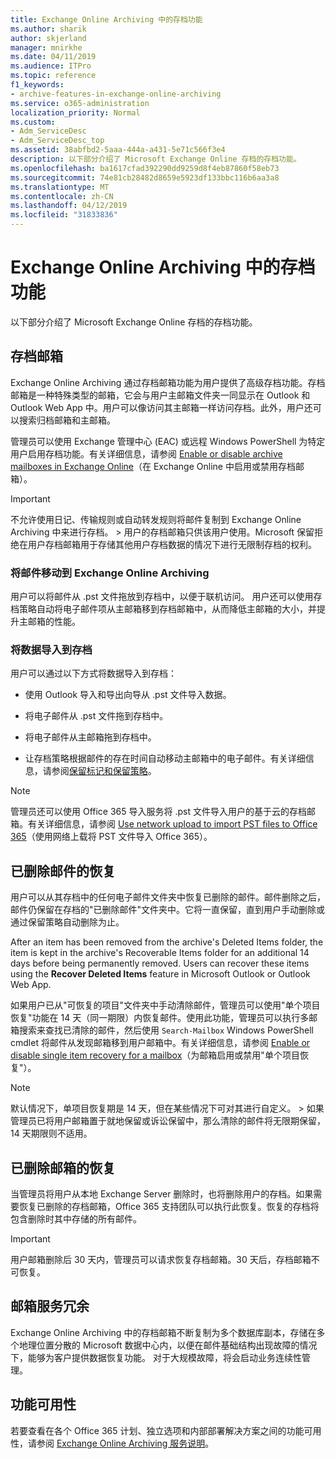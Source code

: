 ```yaml
---
title: Exchange Online Archiving 中的存档功能
ms.author: sharik
author: skjerland
manager: mnirkhe
ms.date: 04/11/2019
ms.audience: ITPro
ms.topic: reference
f1_keywords:
- archive-features-in-exchange-online-archiving
ms.service: o365-administration
localization_priority: Normal
ms.custom:
- Adm_ServiceDesc
- Adm_ServiceDesc_top
ms.assetid: 38abfbd2-5aaa-444a-a431-5e71c566f3e4
description: 以下部分介绍了 Microsoft Exchange Online 存档的存档功能。
ms.openlocfilehash: ba1617cfad392290dd9259d8f4eb87860f58eb73
ms.sourcegitcommit: 74e81cb28482d8659e5923df133bbc116b6aa3a8
ms.translationtype: MT
ms.contentlocale: zh-CN
ms.lasthandoff: 04/12/2019
ms.locfileid: "31833836"
---
```

# <a name="archive-features-in-exchange-online-archiving"></a>Exchange Online Archiving 中的存档功能

以下部分介绍了 Microsoft Exchange Online 存档的存档功能。
  
## <a name="archive-mailbox"></a>存档邮箱

Exchange Online Archiving 通过存档邮箱功能为用户提供了高级存档功能。存档邮箱是一种特殊类型的邮箱，它会与用户主邮箱文件夹一同显示在 Outlook 和 Outlook Web App 中。用户可以像访问其主邮箱一样访问存档。此外，用户还可以搜索归档邮箱和主邮箱。
  
管理员可以使用 Exchange 管理中心 (EAC) 或远程 Windows PowerShell 为特定用户启用存档功能。有关详细信息，请参阅 [Enable or disable archive mailboxes in Exchange Online](https://go.microsoft.com/fwlink/p/?LinkId=404425)（在 Exchange Online 中启用或禁用存档邮箱）。
  
> [!IMPORTANT]
>  不允许使用日记、传输规则或自动转发规则将邮件复制到 Exchange Online Archiving 中来进行存档。 >  用户的存档邮箱只供该用户使用。Microsoft 保留拒绝在用户存档邮箱用于存储其他用户存档数据的情况下进行无限制存档的权利。 
  
### <a name="move-messages-to-exchange-online-archiving"></a>将邮件移动到 Exchange Online Archiving

用户可以将邮件从 .pst 文件拖放到存档中，以便于联机访问。 用户还可以使用存档策略自动将电子邮件项从主邮箱移到存档邮箱中，从而降低主邮箱的大小，并提升主邮箱的性能。 
  
### <a name="import-data-to-the-archive"></a>将数据导入到存档

用户可以通过以下方式将数据导入到存档：
  
- 使用 Outlook 导入和导出向导从 .pst 文件导入数据。
    
- 将电子邮件从 .pst 文件拖到存档中。
    
- 将电子邮件从主邮箱拖到存档中。
    
- 让存档策略根据邮件的存在时间自动移动主邮箱中的电子邮件。有关详细信息，请参阅[保留标记和保留策略](https://go.microsoft.com/fwlink/p/?LinkId=314153)。
    
> [!NOTE]
> 管理员还可以使用 Office 365 导入服务将 .pst 文件导入用户的基于云的存档邮箱。有关详细信息，请参阅 [Use network upload to import PST files to Office 365](https://go.microsoft.com/fwlink/p/?linkid=823074)（使用网络上载将 PST 文件导入 Office 365）。 
  
## <a name="deleted-item-recovery"></a>已删除邮件的恢复

用户可以从其存档中的任何电子邮件文件夹中恢复已删除的邮件。邮件删除之后，邮件仍保留在存档的"已删除邮件"文件夹中。它将一直保留，直到用户手动删除或通过保留策略自动删除为止。
  
After an item has been removed from the archive's Deleted Items folder, the item is kept in the archive's Recoverable Items folder for an additional 14 days before being permanently removed. Users can recover these items using the **Recover Deleted Items** feature in Microsoft Outlook or Outlook Web App. 
  
如果用户已从"可恢复的项目"文件夹中手动清除邮件，管理员可以使用"单个项目恢复"功能在 14 天（同一期限）内恢复邮件。使用此功能，管理员可以执行多邮箱搜索来查找已清除的邮件，然后使用  `Search-Mailbox` Windows PowerShell cmdlet 将邮件从发现邮箱移到用户邮箱中。有关详细信息，请参阅 [Enable or disable single item recovery for a mailbox](https://go.microsoft.com/fwlink/p/?LinkId=314155)（为邮箱启用或禁用"单个项目恢复"）。
  
> [!NOTE]
>  默认情况下，单项目恢复期是 14 天，但在某些情况下可对其进行自定义。 >  如果管理员已将用户邮箱置于就地保留或诉讼保留中，那么清除的邮件将无限期保留，14 天期限则不适用。 
  
## <a name="deleted-mailbox-recovery"></a>已删除邮箱的恢复

当管理员将用户从本地 Exchange Server 删除时，也将删除用户的存档。如果需要恢复已删除的存档邮箱，Office 365 支持团队可以执行此恢复。恢复的存档将包含删除时其中存储的所有邮件。
  
> [!IMPORTANT]
> 用户邮箱删除后 30 天内，管理员可以请求恢复存档邮箱。30 天后，存档邮箱不可恢复。 
  
## <a name="mailbox-service-redundancy"></a>邮箱服务冗余

Exchange Online Archiving 中的存档邮箱不断复制为多个数据库副本，存储在多个地理位置分散的 Microsoft 数据中心内，以便在邮件基础结构出现故障的情况下，能够为客户提供数据恢复功能。 对于大规模故障，将会启动业务连续性管理。 
  
## <a name="feature-availability"></a>功能可用性

若要查看在各个 Office 365 计划、独立选项和内部部署解决方案之间的功能可用性，请参阅 [Exchange Online Archiving 服务说明](exchange-online-archiving-service-description.md)。
  
